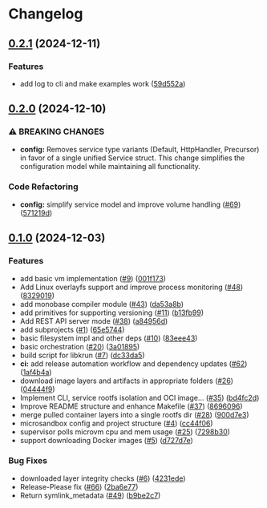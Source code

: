 # Changelog

## [0.2.1](https://github.com/microsandbox/microsandbox/compare/microsandbox-v0.2.0...microsandbox-v0.2.1) (2024-12-11)

### Features

- add log to cli and make examples work ([59d552a](https://github.com/microsandbox/microsandbox/commit/59d552a3b4e2a07936d101c425a90421593212e9))

## [0.2.0](https://github.com/microsandbox/microsandbox/compare/microsandbox-v0.1.0...microsandbox-v0.2.0) (2024-12-10)

### ⚠ BREAKING CHANGES

- **config:** Removes service type variants (Default, HttpHandler, Precursor) in favor of a single unified Service struct. This change simplifies the configuration model while maintaining all functionality.

### Code Refactoring

- **config:** simplify service model and improve volume handling ([#69](https://github.com/microsandbox/microsandbox/issues/69)) ([571219d](https://github.com/microsandbox/microsandbox/commit/571219da112ff484e8d0f77162e6d8704dc99f5f))

## [0.1.0](https://github.com/microsandbox/microsandbox/compare/microsandbox-v0.1.0...microsandbox-v0.1.0) (2024-12-03)

### Features

- add basic vm implementation ([#9](https://github.com/microsandbox/microsandbox/issues/9)) ([001f173](https://github.com/microsandbox/microsandbox/commit/001f173f80be2e63503222adb1f91bf61123bfeb))
- Add Linux overlayfs support and improve process monitoring ([#48](https://github.com/microsandbox/microsandbox/issues/48)) ([8329019](https://github.com/microsandbox/microsandbox/commit/832901982b6f788b5426f5f1c1055713a9c4b6e6))
- add monobase compiler module ([#43](https://github.com/microsandbox/microsandbox/issues/43)) ([da53a8b](https://github.com/microsandbox/microsandbox/commit/da53a8ba9adda7b503c9cde0c9eb5f3b7a8f064f))
- add primitives for supporting versioning ([#11](https://github.com/microsandbox/microsandbox/issues/11)) ([b13fb99](https://github.com/microsandbox/microsandbox/commit/b13fb9995e16c1a63f35f1d6a64742cc26aa28e2))
- Add REST API server mode ([#38](https://github.com/microsandbox/microsandbox/issues/38)) ([a84956d](https://github.com/microsandbox/microsandbox/commit/a84956d7b5a5e30dcaef78faa1ffd7d8520f035c))
- add subprojects ([#1](https://github.com/microsandbox/microsandbox/issues/1)) ([65e5744](https://github.com/microsandbox/microsandbox/commit/65e5744e11f5e061a567676d9a4d3ae25d3011c3))
- basic filesystem impl and other deps ([#10](https://github.com/microsandbox/microsandbox/issues/10)) ([83eee43](https://github.com/microsandbox/microsandbox/commit/83eee439166cad0c05cee569da6a417e47038f23))
- basic orchestration ([#20](https://github.com/microsandbox/microsandbox/issues/20)) ([3a01895](https://github.com/microsandbox/microsandbox/commit/3a0189560d6d7b61c114d482723185031f647e0f))
- build script for libkrun ([#7](https://github.com/microsandbox/microsandbox/issues/7)) ([dc33da5](https://github.com/microsandbox/microsandbox/commit/dc33da50e786db7bd71607960d831c208514220d))
- **ci:** add release automation workflow and dependency updates ([#62](https://github.com/microsandbox/microsandbox/issues/62)) ([1af4b4a](https://github.com/microsandbox/microsandbox/commit/1af4b4abf1ca90ec20738a72f0b8aca207acbaaa))
- download image layers and artifacts in appropriate folders ([#26](https://github.com/microsandbox/microsandbox/issues/26)) ([04444f9](https://github.com/microsandbox/microsandbox/commit/04444f9f6cf4144bda9e6b0cc0ab2d94a2290ddb))
- Implement CLI, service rootfs isolation and OCI image… ([#35](https://github.com/microsandbox/microsandbox/issues/35)) ([bd4fc2d](https://github.com/microsandbox/microsandbox/commit/bd4fc2dd7e07b2120c74000ea348c1880d4fad80))
- Improve README structure and enhance Makefile ([#37](https://github.com/microsandbox/microsandbox/issues/37)) ([8696096](https://github.com/microsandbox/microsandbox/commit/869609639fad91c76948d04508502881d2ae58ad))
- merge pulled container layers into a single rootfs dir ([#28](https://github.com/microsandbox/microsandbox/issues/28)) ([900d7e3](https://github.com/microsandbox/microsandbox/commit/900d7e3f29299c2218ad5c46af4f1de0cf1e690b))
- microsandbox config and project structure ([#4](https://github.com/microsandbox/microsandbox/issues/4)) ([cc44f06](https://github.com/microsandbox/microsandbox/commit/cc44f06eb7eea5784508bf35cf3d3cf21c8724c9))
- supervisor polls microvm cpu and mem usage ([#25](https://github.com/microsandbox/microsandbox/issues/25)) ([7298b30](https://github.com/microsandbox/microsandbox/commit/7298b305bd152d75ae91cc35eeab8f187d451262))
- support downloading Docker images ([#5](https://github.com/microsandbox/microsandbox/issues/5)) ([d727d7e](https://github.com/microsandbox/microsandbox/commit/d727d7e37bca5ab9b4153aaf5c3ced350e3605f1))

### Bug Fixes

- downloaded layer integrity checks ([#6](https://github.com/microsandbox/microsandbox/issues/6)) ([4231ede](https://github.com/microsandbox/microsandbox/commit/4231ede61bea7b6d773a9943af6726348cfa2ebc))
- Release-Please fix ([#66](https://github.com/microsandbox/microsandbox/issues/66)) ([2ba6e77](https://github.com/microsandbox/microsandbox/commit/2ba6e77d50db32abe1dc966a8d0ad4458fe871b6))
- Return symlink_metadata ([#49](https://github.com/microsandbox/microsandbox/issues/49)) ([b9be2c7](https://github.com/microsandbox/microsandbox/commit/b9be2c7ef5d4be33e282fe7681540daf8d3a9151))
